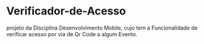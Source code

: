 # Verificador-de-Acesso
projeto da Disciplina Desenvolvimento Mobile, cujo tem a Funcionalidade de verificar acesso por via de Qr Code a algum Evento. 

